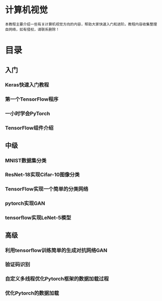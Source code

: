 # 计算机视觉
    本教程主要介绍一些有关计算机视觉方向的内容，帮助大家快速入门和进阶。教程内容收集整理自网络，如有侵权，请联系删除！
# 目录
## 入门
### Keras快速入门教程
### 第一个TensorFlow程序
### 一小时学会PyTorch
### TensorFlow组件介绍
## 中级
### MNIST数据集分类
### ResNet-18实现Cifar-10图像分类
### TensorFlow实现一个简单的分类网络
### pytorch实现GAN
### tensorflow实现LeNet-5模型
## 高级
### 利用tensorflow训练简单的生成对抗网络GAN
### 验证码识别
### 自定义多线程优化Pytorch框架的数据加载过程
### 优化Pytorch的数据加载
